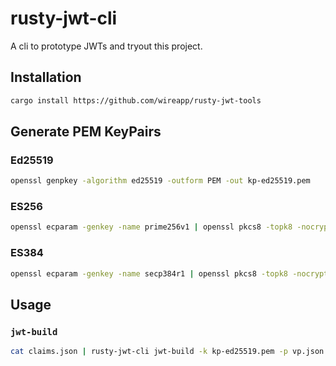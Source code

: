 # rusty-jwt-cli

A cli to prototype JWTs and tryout this project.

## Installation

```bash
cargo install https://github.com/wireapp/rusty-jwt-tools
```

## Generate PEM KeyPairs

### Ed25519

```bash
openssl genpkey -algorithm ed25519 -outform PEM -out kp-ed25519.pem
```

### ES256

```bash
openssl ecparam -genkey -name prime256v1 | openssl pkcs8 -topk8 -nocrypt -out kp-p256.pem 
```

### ES384

```bash
openssl ecparam -genkey -name secp384r1 | openssl pkcs8 -topk8 -nocrypt -out kp-p384.pem 
```

## Usage

### `jwt-build`

```bash
cat claims.json | rusty-jwt-cli jwt-build -k kp-ed25519.pem -p vp.json -c vc1.json -c vc2.json
```

